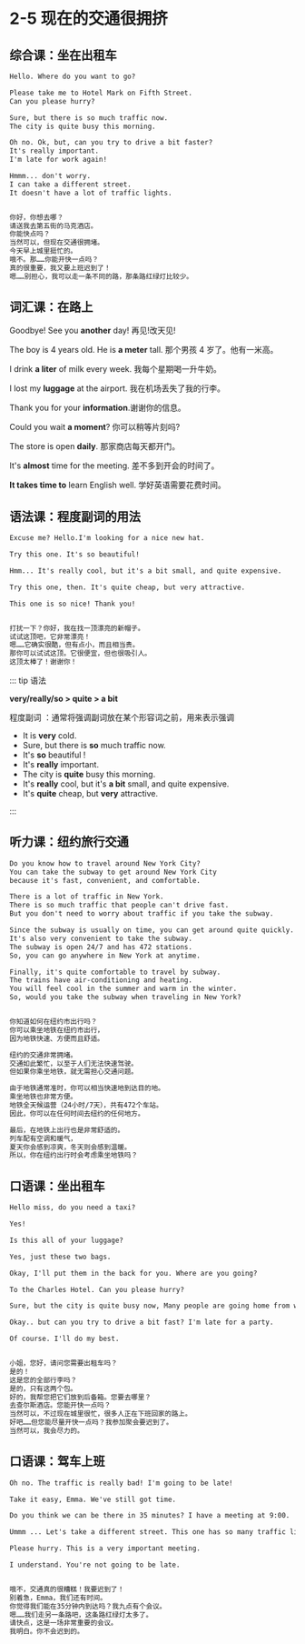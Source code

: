 # 2-5 现在的交通很拥挤

## 综合课：坐在出租车

```txt
Hello. Where do you want to go?

Please take me to Hotel Mark on Fifth Street.
Can you please hurry?

Sure, but there is so much traffic now.
The city is quite busy this morning.

Oh no. Ok, but, can you try to drive a bit faster?
It's really important.
I'm late for work again!

Hmmm... don't worry.
I can take a different street.
It doesn't have a lot of traffic lights.


你好，你想去哪？
请送我去第五街的马克酒店。
你能快点吗？
当然可以，但现在交通很拥堵。
今天早上城里挺忙的。
哦不。那……你能开快一点吗？
真的很重要，我又要上班迟到了！
嗯……别担心，我可以走一条不同的路，那条路红绿灯比较少。
```

## 词汇课：在路上

Goodbye! See you **another** day! 再见!改天见!

The boy is 4 years old. He is **a meter** tall. 那个男孩 4 岁了。他有一米高。

I drink **a liter** of milk every week. 我每个星期喝一升牛奶。

I lost my **luggage** at the airport. 我在机场丢失了我的行李。

Thank you for your **information**.谢谢你的信息。

Could you wait **a moment**? 你可以稍等片刻吗?

The store is open **daily**. 那家商店每天都开门。

It's **almost** time for the meeting. 差不多到开会的时间了。

**It takes time to** learn English well. 学好英语需要花费时间。

## 语法课：程度副词的用法

```txt
Excuse me? Hello.I'm looking for a nice new hat.

Try this one. It's so beautiful!

Hmm... It's really cool, but it's a bit small, and quite expensive.

Try this one, then. It's quite cheap, but very attractive.

This one is so nice! Thank you!


打扰一下？你好，我在找一顶漂亮的新帽子。
试试这顶吧，它非常漂亮！
嗯……它确实很酷，但有点小，而且相当贵。
那你可以试试这顶。它很便宜，但也很吸引人。
这顶太棒了！谢谢你！
```

::: tip 语法

**very/really/so > quite > a bit**

程度副词 ：通常将强调副词放在某个形容词之前，用来表示强调

- It is **very** cold.
- Sure, but there is **so** much traffic now.
- It's **so** beautiful !
- It's **really** important.
- The city is **quite** busy this morning.
- It's **really** cool, but it's **a bit** small, and quite expensive.
- It's **quite** cheap, but **very** attractive.

:::

## 听力课：纽约旅行交通

```txt
Do you know how to travel around New York City?
You can take the subway to get around New York City
because it's fast, convenient, and comfortable.

There is a lot of traffic in New York.
There is so much traffic that people can't drive fast.
But you don't need to worry about traffic if you take the subway.

Since the subway is usually on time, you can get around quite quickly.
It's also very convenient to take the subway.
The subway is open 24/7 and has 472 stations.
So, you can go anywhere in New York at anytime.

Finally, it's quite comfortable to travel by subway.
The trains have air-conditioning and heating.
You will feel cool in the summer and warm in the winter.
So, would you take the subway when traveling in New York?


你知道如何在纽约市出行吗？
你可以乘坐地铁在纽约市出行，
因为地铁快速、方便而且舒适。

纽约的交通非常拥堵。
交通如此繁忙，以至于人们无法快速驾驶。
但如果你乘坐地铁，就无需担心交通问题。

由于地铁通常准时，你可以相当快速地到达目的地。
乘坐地铁也非常方便。
地铁全天候运营（24小时/7天），共有472个车站。
因此，你可以在任何时间去纽约的任何地方。

最后，在地铁上出行也是非常舒适的。
列车配有空调和暖气，
夏天你会感到凉爽，冬天则会感到温暖。
所以，你在纽约出行时会考虑乘坐地铁吗？
```

## 口语课：坐出租车

```txt
Hello miss, do you need a taxi?

Yes!

Is this all of your luggage?

Yes, just these two bags.

Okay, I'll put them in the back for you. Where are you going?

To the Charles Hotel. Can you please hurry?

Sure, but the city is quite busy now, Many people are going home from work.

Okay.. but can you try to drive a bit fast? I'm late for a party.

Of course. I'll do my best.


小姐，您好，请问您需要出租车吗？
是的！
这是您的全部行李吗？
是的，只有这两个包。
好的，我帮您把它们放到后备箱。您要去哪里？
去查尔斯酒店。您能开快一点吗？
当然可以，不过现在城里很忙，很多人正在下班回家的路上。
好吧……但您能尽量开快一点吗？我参加聚会要迟到了。
当然可以，我会尽力的。
```

## 口语课：驾车上班

```txt
Oh no. The traffic is really bad! I'm going to be late!

Take it easy, Emma. We've still got time.

Do you think we can be there in 35 minutes? I have a meeting at 9:00.

Ummm ... Let's take a different street. This one has so many traffic lights.

Please hurry. This is a very important meeting.

I understand. You're not going to be late.


哦不，交通真的很糟糕！我要迟到了！
别着急，Emma，我们还有时间。
你觉得我们能在35分钟内到达吗？我九点有个会议。
嗯……我们走另一条路吧，这条路红绿灯太多了。
请快点，这是一场非常重要的会议。
我明白。你不会迟到的。
```
